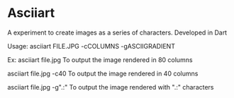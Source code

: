 # Asciiart

A experiment to create images as a series of characters.
Developed in Dart

Usage: asciiart FILE.JPG -cCOLUMNS -gASCIIGRADIENT

Ex:
asciiart file.jpg
  To output the image rendered in 80 columns

asciiart file.jpg -c40
  To output the image rendered in 40 columns

asciiart file.jpg -g".:"
  To output the image rendered with ".:" characters
 
